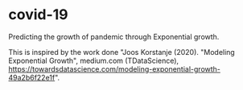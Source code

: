 # covid-19

Predicting the growth of pandemic through Exponential growth.

This is inspired by the work done "Joos Korstanje (2020). "Modeling Exponential Growth", medium.com (TDataScience), https://towardsdatascience.com/modeling-exponential-growth-49a2b6f22e1f".

